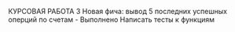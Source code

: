 
КУРСОВАЯ РАБОТА 3 
Новая фича: вывод 5 последних успешных оперций по счетам - Выполнено
Написать тесты к функциям

